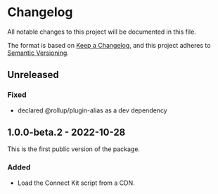 # Changelog

All notable changes to this project will be documented in this file.

The format is based on [Keep a Changelog](https://keepachangelog.com/en/1.0.0/),
and this project adheres to [Semantic Versioning](https://semver.org/spec/v2.0.0.html).

## Unreleased

### Fixed

- declared @rollup/plugin-alias as a dev dependency

## 1.0.0-beta.2 - 2022-10-28
This is the first public version of the package.

### Added
- Load the Connect Kit script from a CDN.
